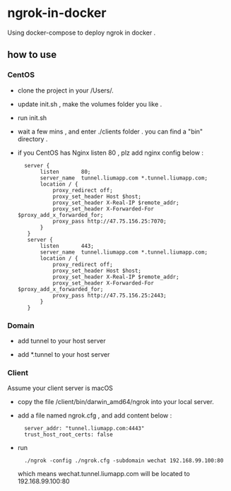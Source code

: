 # ngrok-in-docker
Using docker-compose to deploy ngrok in docker . 

## how to use

### CentOS

* clone the project in your /Users/.

* update init.sh , make the volumes folder you like .

* run init.sh

* wait a few mins , and enter ./clients folder . you can find a "bin" directory . 

* if you CentOS has Nginx listen 80 , plz add nginx config below :

		server {
		     listen       80;
		     server_name  tunnel.liumapp.com *.tunnel.liumapp.com;
		     location / {
			     proxy_redirect off;
			     proxy_set_header Host $host;
			     proxy_set_header X-Real-IP $remote_addr;
			     proxy_set_header X-Forwarded-For $proxy_add_x_forwarded_for;
			     proxy_pass http://47.75.156.25:7070;
		     }
		 }
		 server {
		     listen       443;
		     server_name  tunnel.liumapp.com *.tunnel.liumapp.com;
		     location / {
			     proxy_redirect off;
			     proxy_set_header Host $host;
			     proxy_set_header X-Real-IP $remote_addr;
			     proxy_set_header X-Forwarded-For $proxy_add_x_forwarded_for;
			     proxy_pass http://47.75.156.25:2443;
		     }
		 }

### Domain

* add tunnel to your host server

* add *.tunnel to your host server

### Client

Assume your client server is macOS

* copy the file /client/bin/darwin_amd64/ngrok into your local server.

* add a file named ngrok.cfg , and add content below :

		server_addr: "tunnel.liumapp.com:4443"
		trust_host_root_certs: false

* run 

		./ngrok -config ./ngrok.cfg -subdomain wechat 192.168.99.100:80		

	which means wechat.tunnel.liumapp.com will be located to 192.168.99.100:80		
